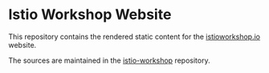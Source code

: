 # Istio Workshop Website

This repository contains the rendered static content for the
[istioworkshop.io](https://istioworkshop.io) website.

The sources are maintained in the [istio-workshop](https://github.com/istioworkshop/istio-workshop)
repository.
